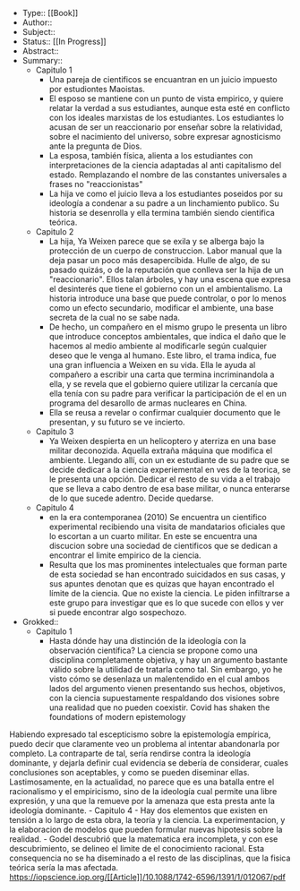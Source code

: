 - Type:: [[Book]]
- Author:: 
- Subject::
- Status:: [[In Progress]] 
- Abstract::
- Summary::
    - Capitulo 1
        - Una pareja de cientificos se encuantran en un juicio impuesto por estudiontes Maoistas.
        - El esposo se mantiene con un punto de vista empirico, y quiere relatar la verdad a sus estudiantes, aunque esta esté en conflicto con los ideales marxistas de los estudiantes. Los estudiantes lo acusan de ser un reaccionario por enseñar sobre la relatividad, sobre el nacimiento del universo, sobre expresar agnosticismo ante la pregunta de Dios. 
        - La esposa, también física, alienta a los estudiantes con interpretaciones de la ciencia adaptadas al anti capitalismo del estado. Remplazando el nombre de las constantes universales a frases no "reaccionistas"
        - La  hija ve como el juicio lleva a los estudiantes poseidos por su ideología a condenar a su padre a un linchamiento publico. Su historia se desenrolla y ella termina también siendo cientifica teórica.
    - Capitulo 2
        - La hija, Ya Weixen parece que se exila y se alberga bajo la protección de un cuerpo de construccion. Labor manual que la deja pasar un poco más desapercibida. Hulle de algo, de su pasado quizás, o de la reputación que conlleva ser la hija de un "reaccionario". Ellos talan árboles, y hay una escena que expresa el desinterés que tiene el gobierno con un el ambientalismo. La historia introduce una base que puede controlar, o por lo menos como un efecto secundario, modificar el ambiente, una base secreta de la cual no se sabe nada.
        - De hecho, un compañero en el mismo grupo le presenta un libro que introduce conceptos ambientales, que indica el daño que le hacemos al medio ambiente al modificarle según cualquier deseo que le venga al humano. Este libro, el trama indica, fue una gran influencia a Weixen en su vida. Ella le ayuda al compañero a escribir una carta que termina incriminandola a ella, y se revela que el gobierno quiere utilizar la cercanía que ella tenía con su padre para verificar la participación de el en un programa del desarollo de armas nucleares en China. 
        - Ella se reusa a revelar o confirmar cualquier documento que le presentan, y su futuro se ve incierto.
    - Capitulo 3
        - Ya Weixen despierta en un helicoptero y aterriza en una base militar deconozida. Aquella extraña máquina que modifica el ambiente. Llegando allí, con un ex estudiante de su padre que se decide dedicar a la ciencia experiemental en ves de la teorica, se le presenta una opción. Dedicar el resto de su vida a el trabajo que se lleva a cabo dentro de esa base militar, o nunca enterarse de lo que sucede adentro.  Decide quedarse.
    - Capitulo 4
        - en la era contemporanea (2010) Se encuentra un cientifico experimental recibiendo una visita de mandatarios oficiales que lo escortan a un cuarto militar. En este se encuentra una discucion sobre una sociedad de cientificos que se dedican a encontrar el limite empirico de la ciencia. 
        - Resulta que los mas prominentes intelectuales que forman parte de esta sociedad se han encontrado suicidados en sus casas, y sus apuntes denotan que es quizas que hayan encontrado el límite de la ciencia. Que no existe la ciencia. Le piden infiltrarse a este grupo para investigar que es lo que sucede con ellos y ver si puede encontrar algo sospechozo.
- Grokked::
    - Capitulo 1
        - Hasta dónde hay una distinción de la ideología con la observación científica? La ciencia se propone como una disciplina completamente objetiva, y hay un argumento bastante válido sobre la utilidad de tratarla como tal. Sin embargo, yo he visto cómo se desenlaza un malentendido en el cual ambos lados del argumento vienen presentando sus hechos, objetivos, con la ciencia supuestamente respaldando dos visiones sobre una realidad que no pueden coexistir. Covid has shaken the foundations of modern epistemology

Habiendo expresado tal escepticismo sobre la epistemología empírica, puedo decir que claramente veo un problema al intentar abandonarla por completo. La contraparte de tal, sería rendirse contra la ideología dominante, y dejarla definir cual evidencia se debería de considerar, cuales conclusiones son aceptables, y como se pueden diseminar ellas. Lastimosamente, en la actualidad, no parece que es una batalla entre el racionalismo y el empiricismo, sino de la ideología cual permite una libre expresión, y una que la remueve por la amenaza que esta presta ante la ideología dominante.
    - Capitulo 4
        - Hay dos elementos que existen en tensión a lo largo de esta obra, la teoría y la ciencia. La experimentacion, y la elaboracion de modelos que pueden formular nuevas hipotesis sobre la realidad. 
        - Godel descubrió que la matematica era incompleta, y con ese descubrimiento, se delineo el limite de el conocimiento racional. Esta consequencia no se ha diseminado a el resto de las disciplinas, que la fisica teórica sería la mas afectada. https://iopscience.iop.org/[[Article]]/10.1088/1742-6596/1391/1/012067/pdf

